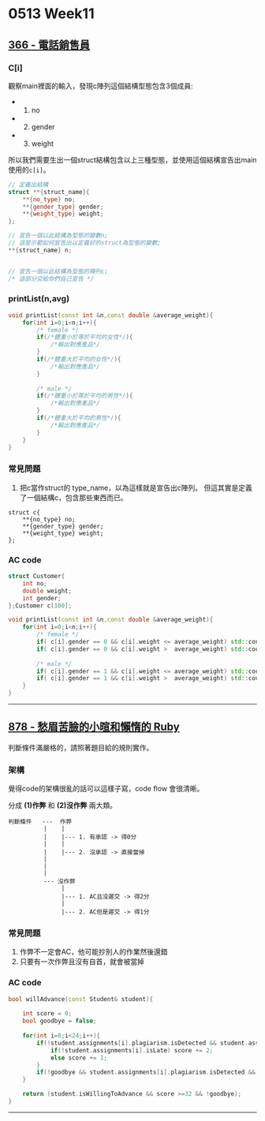 # 0513 Week11

## [366 - 電話銷售員](https://neoj.sprout.tw/problem/366/)

### C[i]

觀察main裡面的輸入，發現c陣列這個結構型態包含3個成員: 
* 1. no
* 2. gender
* 3. weight

所以我們需要生出一個struct結構包含以上三種型態，並使用這個結構宣告出main使用的```c[i]```。
```cpp
// 定義出結構
struct **{struct_name}{
    **{no_type} no;
    **{gender_type} gender;
    **{weight_type} weight;
};

// 宣告一個以此結構為型態的變數n;
// 這是示範如何宣告出以定義好的struct為型態的變數;
**{struct_name} n;


// 宣告一個以此結構為型態的陣列c;
/* 這部分交給你們自己宣告 */

```

### printList(n,avg)
```cpp
void printList(const int &n,const double &average_weight){
    for(int i=0;i<n;i++){
        /* female */
        if(/*體重小於等於平均的女性*/){
            /*輸出對應產品*/
        }
        if(/*體重大於平均的女性*/){
            /*輸出對應產品*/
        }
		
        /* male */
        if(/*體重小於等於平均的男性*/){
            /*輸出對應產品*/
        }        
        if(/*體重大於平均的男性*/){
            /*輸出對應產品*/
        }
    }
}
```

### 常見問題

1. 把c當作struct的 type_name，以為這樣就是宣告出c陣列。
   但這其實是定義了一個結構c，包含那些東西而已。
```cpp!
struct c{
    **{no_type} no;
    **{gender_type} gender;
    **{weight_type} weight;
};
```

### AC code

```cpp
struct Customer{
    int no;
    double weight;
    int gender;
};Customer c[100];

void printList(const int &n,const double &average_weight){
    for(int i=0;i<n;i++){
        /* female */
        if( c[i].gender == 0 && c[i].weight <= average_weight) std::cout << "#" << c[i].no << " WWE PPV"<< std::endl;
        if( c[i].gender == 0 && c[i].weight >  average_weight) std::cout << "#" << c[i].no << " Weight loss pills"<< std::endl;
        
        /* male */
        if( c[i].gender == 1 && c[i].weight <= average_weight) std::cout << "#" << c[i].no << " Fitness Equipment"<< std::endl;
        if( c[i].gender == 1 && c[i].weight >  average_weight) std::cout << "#" << c[i].no << " Steak house Vouchers"<< std::endl;
    }
}
```

---

## [878 - 愁眉苦臉的小暄和懶惰的 Ruby](https://neoj.sprout.tw/problem/878/)

判斷條件滿嚴格的，請照著題目給的規則實作。

### 架構
覺得code的架構很亂的話可以這樣子寫，code flow 會很清晰。

分成 **(1)作弊** 和 **(2)沒作弊** 兩大類。
```
判斷條件   ---  作弊
          |    |
          |    |--- 1. 有承認 -> 得0分
          |    |
          |    |--- 2. 沒承認 -> 直接當掉
          |
          |
          |
          --- 沒作弊
               |
               |--- 1. AC且沒遲交 -> 得2分
               |
               |--- 2. AC但是遲交 -> 得1分  
```
### 常見問題

1. 作弊不一定會AC，他可能抄別人的作業然後還錯
2. 只要有一次作弊且沒有自首，就會被當掉


### AC code
```cpp
bool willAdvance(const Student& student){
   
    int score = 0;
    bool goodbye = false;
   
    for(int i=0;i<24;i++){
        if(!student.assignments[i].plagiarism.isDetected && student.assignments[i].isAccepted){
            if(!student.assignments[i].isLate) score += 2;
            else score += 1;
        }
        if(!goodbye && student.assignments[i].plagiarism.isDetected && !student.assignments[i].plagiarism.isAdmitted) goodbye = true;
    }

    return (student.isWillingToAdvance && score >=32 && !goodbye);
}
```

---